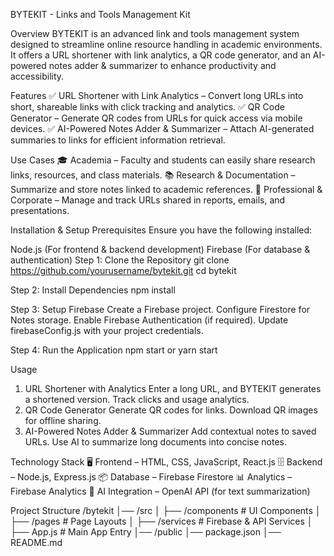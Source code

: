 BYTEKIT - Links and Tools Management Kit


Overview
BYTEKIT is an advanced link and tools management system designed to streamline online resource handling in academic environments. It offers a URL shortener with link analytics, a QR code generator, and an AI-powered notes adder & summarizer to enhance productivity and accessibility.


Features
✅ URL Shortener with Link Analytics – Convert long URLs into short, shareable links with click tracking and analytics.
✅ QR Code Generator – Generate QR codes from URLs for quick access via mobile devices.
✅ AI-Powered Notes Adder & Summarizer – Attach AI-generated summaries to links for efficient information retrieval.

Use Cases
🎓 Academia – Faculty and students can easily share research links, resources, and class materials.
📚 Research & Documentation – Summarize and store notes linked to academic references.
💼 Professional & Corporate – Manage and track URLs shared in reports, emails, and presentations.


Installation & Setup
Prerequisites
Ensure you have the following installed:

Node.js (For frontend & backend development)
Firebase (For database & authentication)
Step 1: Clone the Repository
git clone https://github.com/yourusername/bytekit.git
cd bytekit

Step 2: Install Dependencies
npm install

Step 3: Setup Firebase
Create a Firebase project.
Configure Firestore for Notes storage.
Enable Firebase Authentication (if required).
Update firebaseConfig.js with your project credentials.

Step 4: Run the Application
npm start
or
yarn start


Usage
1. URL Shortener with Analytics
Enter a long URL, and BYTEKIT generates a shortened version.
Track clicks and usage analytics.
2. QR Code Generator
Generate QR codes for links.
Download QR images for offline sharing.
3. AI-Powered Notes Adder & Summarizer
Add contextual notes to saved URLs.
Use AI to summarize long documents into concise notes.


Technology Stack
🖥 Frontend – HTML, CSS, JavaScript, React.js
🗄 Backend – Node.js, Express.js
📦 Database – Firebase Firestore
📊 Analytics – Firebase Analytics
🤖 AI Integration – OpenAI API (for text summarization)


Project Structure
/bytekit
│── /src
│   ├── /components   # UI Components
│   ├── /pages        # Page Layouts
│   ├── /services     # Firebase & API Services
│   ├── App.js        # Main App Entry
│── /public
│── package.json
│── README.md
